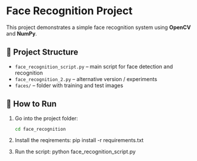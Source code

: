 # Face Recognition Project

This project demonstrates a simple face recognition system using **OpenCV** and **NumPy**.

## 📂 Project Structure
- `face_recognition_script.py` – main script for face detection and recognition  
- `face_recognition_2.py` – alternative version / experiments  
- `faces/` – folder with training and test images  

## 🚀 How to Run
1. Go into the project folder:
   ```bash
   cd face_recognition

2. Install the reqirements:
   pip install -r requirements.txt

3. Run the script:
   python face_recognition_script.py


